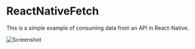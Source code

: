 # ReactNativeFetch
This is a simple example of consuming data from an API in React-Native.

![Screenshot](https://raw.github.com/CollinsGichuki/ReactNativeFetch/main/assets/img.jpg)
